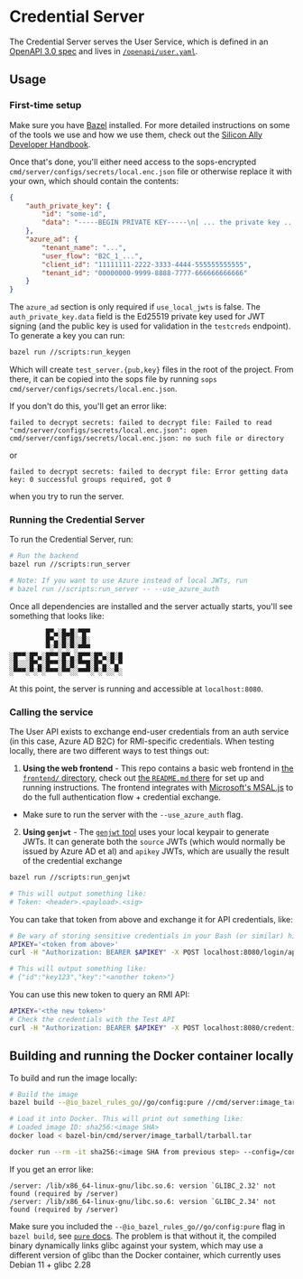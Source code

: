 # Credential Server

The Credential Server serves the User Service, which is defined in an [OpenAPI 3.0 spec](https://spec.openapis.org/oas/v3.0.0) and lives in [`/openapi/user.yaml`](/openapi/user.yaml).

## Usage

### First-time setup

Make sure you have [Bazel](https://bazel.build/) installed. For more detailed instructions on some of the tools we use and how we use them, check out the [Silicon Ally Developer Handbook](https://siliconally.getoutline.com/s/d984f195-3e5e-410f-bce8-63676496661f).

Once that's done, you'll either need access to the sops-encrypted `cmd/server/configs/secrets/local.enc.json` file or otherwise replace it with your own, which should contain the contents:

```json
{
	"auth_private_key": {
		"id": "some-id",
		"data": "-----BEGIN PRIVATE KEY-----\n[ ... the private key ...]\n-----END PRIVATE KEY-----"
	},
	"azure_ad": {
		"tenant_name": "...",
		"user_flow": "B2C_1_...",
		"client_id": "11111111-2222-3333-4444-555555555555",
		"tenant_id": "00000000-9999-8888-7777-666666666666"
	}
}
```

The `azure_ad` section is only required if `use_local_jwts` is false. The `auth_private_key.data` field is the Ed25519 private key used for JWT signing (and the public key is used for validation in the `testcreds` endpoint). To generate a key you can run:

```bash
bazel run //scripts:run_keygen
```

Which will create `test_server.{pub,key}` files in the root of the project. From there, it can be copied into the sops file by running `sops cmd/server/configs/secrets/local.enc.json`.

If you don't do this, you'll get an error like:

```
failed to decrypt secrets: failed to decrypt file: Failed to read "cmd/server/configs/secrets/local.enc.json": open cmd/server/configs/secrets/local.enc.json: no such file or directory
```

or

```
failed to decrypt secrets: failed to decrypt file: Error getting data key: 0 successful groups required, got 0
```

when you try to run the server.

### Running the Credential Server

To run the Credential Server, run:

```bash
# Run the backend 
bazel run //scripts:run_server

# Note: If you want to use Azure instead of local JWTs, run
# bazel run //scripts:run_server -- --use_azure_auth
```

Once all dependencies are installed and the server actually starts, you'll see something that looks like:

```
         █▀▄░█▄█░▀█▀
         █▀▄░█░█░░█░
         ▀░▀░▀░▀░▀▀▀
░█▀▀░█▀▄░█▀▀░█▀▄░█▀▀░█▀▄░█░█
░█░░░█▀▄░█▀▀░█░█░▀▀█░█▀▄░▀▄▀
░▀▀▀░▀░▀░▀▀▀░▀▀░░▀▀▀░▀░▀░░▀░
```

At this point, the server is running and accessible at `localhost:8080`.

### Calling the service

The User API exists to exchange end-user credentials from an auth service (in this case, Azure AD B2C) for RMI-specific credentials. When testing locally, there are two different ways to test things out:

1. **Using the web frontend** - This repo contains a basic web frontend in [the `frontend/` directory](/frontend/), check out [the `README.md` there](/frontend/README.md) for set up and running instructions. The frontend integrates with [Microsoft's MSAL.js](https://github.com/AzureAD/microsoft-authentication-library-for-js) to do the full authentication flow + credential exchange.
  * Make sure to run the server with the `--use_azure_auth` flag.
2. **Using `genjwt`** - The [`genjwt` tool](/cmd/tools/genjwt) uses your local keypair to generate JWTs. It can generate both the `source` JWTs (which would normally be issued by Azure AD et al) and `apikey` JWTs, which are usually the result of the credential exchange

```bash
bazel run //scripts:run_genjwt

# This will output something like:
# Token: <header>.<payload>.<sig>
```

You can take that token from above and exchange it for API credentials, like:

```bash
# Be wary of storing sensitive credentials in your Bash (or similar) history.
APIKEY='<token from above>'
curl -H "Authorization: BEARER $APIKEY" -X POST localhost:8080/login/apikey

# This will output something like:
# {"id":"key123","key":"<another token>"}
```

You can use this new token to query an RMI API:

```bash
APIKEY='<the new token>'
# Check the credentials with the Test API
curl -H "Authorization: BEARER $APIKEY" -X POST localhost:8080/credentials:check
```

## Building and running the Docker container locally

To build and run the image locally:

```bash
# Build the image
bazel build --@io_bazel_rules_go//go/config:pure //cmd/server:image_tarball

# Load it into Docker. This will print out something like:
# Loaded image ID: sha256:<image SHA>
docker load < bazel-bin/cmd/server/image_tarball/tarball.tar

docker run --rm -it sha256:<image SHA from previous step> --config=/configs/local.conf
```

If you get an error like:

```
/server: /lib/x86_64-linux-gnu/libc.so.6: version `GLIBC_2.32' not found (required by /server)
/server: /lib/x86_64-linux-gnu/libc.so.6: version `GLIBC_2.34' not found (required by /server)
```

Make sure you included the `--@io_bazel_rules_go//go/config:pure` flag in `bazel build`, see [`pure` docs](https://github.com/bazelbuild/rules_go/blob/master/go/modes.rst#pure). The problem is that without it, the compiled binary dynamically links glibc against your system, which may use a different version of glibc than the Docker container, which currently uses Debian 11 + glibc 2.28
